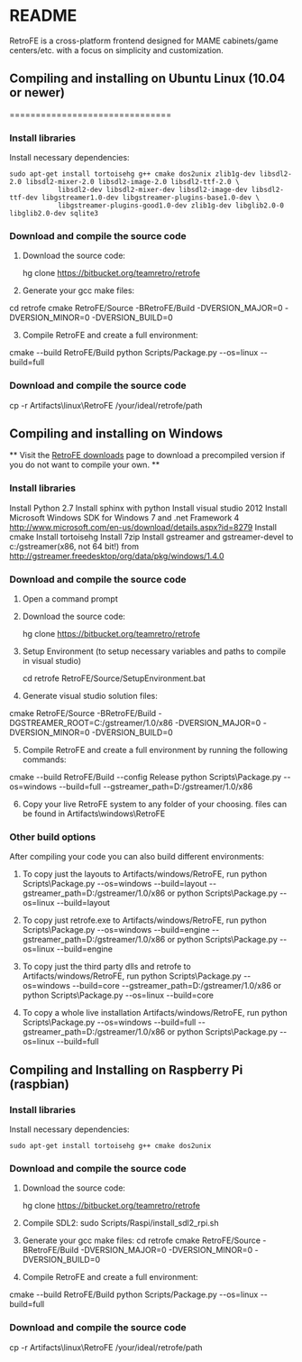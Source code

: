 # README #

RetroFE is a cross-platform frontend designed for MAME cabinets/game centers/etc. with a focus on simplicity and customization.

##  Compiling and installing on Ubuntu Linux (10.04 or newer) ##
===============================
### Install libraries ###
Install necessary dependencies:
	
	sudo apt-get install tortoisehg g++ cmake dos2unix zlib1g-dev libsdl2-2.0 libsdl2-mixer-2.0 libsdl2-image-2.0 libsdl2-ttf-2.0 \
                libsdl2-dev libsdl2-mixer-dev libsdl2-image-dev libsdl2-ttf-dev libgstreamer1.0-dev libgstreamer-plugins-base1.0-dev \
                libgstreamer-plugins-good1.0-dev zlib1g-dev libglib2.0-0 libglib2.0-dev sqlite3

### Download and compile the source code ###
1. Download the source code:

   hg clone https://bitbucket.org/teamretro/retrofe

2. Generate your gcc make files:

  cd retrofe
  cmake RetroFE/Source -BRetroFE/Build -DVERSION_MAJOR=0 -DVERSION_MINOR=0 -DVERSION_BUILD=0

3. Compile RetroFE and create a full environment: 

  cmake --build RetroFE/Build
  python Scripts/Package.py --os=linux --build=full

### Download and compile the source code ###
cp -r Artifacts\linux\RetroFE /your/ideal/retrofe/path



## Compiling and installing on Windows ## 
** Visit the [RetroFE downloads](retrofe.com/download.php) page to download a precompiled version if you do not want to compile your own. **

### Install libraries ###
  Install Python 2.7
  Install sphinx with python
  Install visual studio 2012
  Install Microsoft Windows SDK for Windows 7 and .net Framework 4 http://www.microsoft.com/en-us/download/details.aspx?id=8279
  Install cmake
  Install tortoisehg
  Install 7zip
  Install gstreamer and gstreamer-devel to c:/gstreamer(x86, not 64 bit!) from http://gstreamer.freedesktop/org/data/pkg/windows/1.4.0

### Download and compile the source code ###
1. Open a command prompt 
2. Download the source code:

   hg clone https://bitbucket.org/teamretro/retrofe

3. Setup Environment (to setup necessary variables and paths to compile in visual studio)

   cd retrofe
   RetroFE/Source/SetupEnvironment.bat   

4. Generate visual studio solution files:

  cmake RetroFE/Source -BRetroFE/Build -DGSTREAMER_ROOT=C:/gstreamer/1.0/x86 -DVERSION_MAJOR=0 -DVERSION_MINOR=0 -DVERSION_BUILD=0
  
5. Compile RetroFE and create a full environment by running the following commands: 

  cmake --build RetroFE/Build --config Release
  python Scripts\Package.py --os=windows --build=full --gstreamer_path=D:/gstreamer/1.0/x86

6. Copy your live RetroFE system to any folder of your choosing. files can be found in Artifacts\windows\RetroFE


### Other build options ###
After compiling your code you can also build different environments:

1. To copy just the layouts to Artifacts/windows/RetroFE, run 
  python Scripts\Package.py --os=windows --build=layout --gstreamer_path=D:/gstreamer/1.0/x86
  or
  python Scripts\Package.py --os=linux --build=layout
  
2. To copy just retrofe.exe to Artifacts/windows/RetroFE, run 
  python Scripts\Package.py --os=windows --build=engine --gstreamer_path=D:/gstreamer/1.0/x86
  or
  python Scripts\Package.py --os=linux --build=engine

3. To copy just the third party dlls and retrofe to Artifacts/windows/RetroFE, run 
  python Scripts\Package.py --os=windows --build=core --gstreamer_path=D:/gstreamer/1.0/x86
  or
  python Scripts\Package.py --os=linux --build=core

4. To copy a whole live installation Artifacts/windows/RetroFE, run 
  python Scripts\Package.py --os=windows --build=full --gstreamer_path=D:/gstreamer/1.0/x86
  or
  python Scripts\Package.py --os=linux --build=full
  
  
## Compiling and Installing on Raspberry Pi (raspbian) ##
### Install libraries ###
Install necessary dependencies:

	sudo apt-get install tortoisehg g++ cmake dos2unix

### Download and compile the source code ###
1. Download the source code:

   hg clone https://bitbucket.org/teamretro/retrofe

2. Compile SDL2:
   sudo Scripts/Raspi/install_sdl2_rpi.sh
   
3. Generate your gcc make files:
  cd retrofe
  cmake RetroFE/Source -BRetroFE/Build -DVERSION_MAJOR=0 -DVERSION_MINOR=0 -DVERSION_BUILD=0

4. Compile RetroFE and create a full environment: 

  cmake --build RetroFE/Build
  python Scripts/Package.py --os=linux --build=full

### Download and compile the source code ###
cp -r Artifacts\linux\RetroFE /your/ideal/retrofe/path
